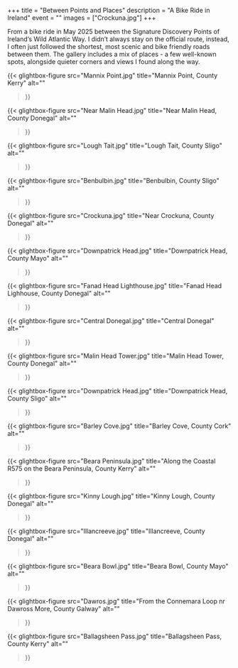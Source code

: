 +++
title = "Between Points and Places"
description = "A Bike Ride in Ireland"
event = ""
images = ["Crockuna.jpg"]
+++

From a bike ride in May 2025 between the Signature Discovery Points of Ireland’s Wild Atlantic Way. I didn’t always stay on the official route, instead, I often just followed the shortest, most scenic and bike friendly roads between them. The gallery includes a mix of places - a few well-known spots, alongside quieter corners and views I found along the way.

{{< glightbox-figure 
src="Mannix Point.jpg" 
title="Mannix Point, County Kerry" 
alt="" 
>}}

{{< glightbox-figure 
src="Near Malin Head.jpg" 
title="Near Malin Head, County Donegal" 
alt="" 
>}}

{{< glightbox-figure 
src="Lough Tait.jpg" 
title="Lough Tait, County Sligo" 
alt="" 
>}}

{{< glightbox-figure 
src="Benbulbin.jpg" 
title="Benbulbin, County Sligo" 
alt="" 
>}}

{{< glightbox-figure 
src="Crockuna.jpg" 
title="Near Crockuna, County Donegal" 
alt="" 
>}}

{{< glightbox-figure 
src="Downpatrick Head.jpg" 
title="Downpatrick Head, County Mayo" 
alt="" 
>}}

{{< glightbox-figure 
src="Fanad Head Lighthouse.jpg" 
title="Fanad Head Lighhouse, County Donegal" 
alt="" 
>}}

{{< glightbox-figure 
src="Central Donegal.jpg" 
title="Central Donegal" 
alt="" 
>}}

{{< glightbox-figure 
src="Malin Head Tower.jpg" 
title="Malin Head Tower, County Donegal" 
alt="" 
>}}

{{< glightbox-figure 
src="Downpatrick Head.jpg" 
title="Downpatrick Head, County Sligo" 
alt="" 
>}}

{{< glightbox-figure 
src="Barley Cove.jpg" 
title="Barley Cove, County Cork" 
alt="" 
>}}

{{< glightbox-figure 
src="Beara Peninsula.jpg" 
title="Along the Coastal R575 on the Beara Peninsula, County Kerry" 
alt="" 
>}}

{{< glightbox-figure 
src="Kinny Lough.jpg" 
title="Kinny Lough, County Donegal" 
alt="" 
>}}

{{< glightbox-figure 
src="Illancreeve.jpg" 
title="Illancreeve, County Donegal" 
alt="" 
>}}

{{< glightbox-figure 
src="Beara Bowl.jpg" 
title="Beara Bowl, County Mayo" 
alt="" 
>}}

{{< glightbox-figure 
src="Dawros.jpg" 
title="From the Connemara Loop nr Dawross More, County Galway" 
alt="" 
>}}

{{< glightbox-figure 
src="Ballagsheen Pass.jpg" 
title="Ballagsheen Pass, County Kerry" 
alt="" 
>}}


